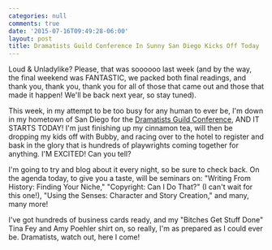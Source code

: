 ```yaml
---
categories: null
comments: true
date: '2015-07-16T09:49:28-06:00'
layout: post
title: Dramatists Guild Conference In Sunny San Diego Kicks Off Today
---
```


Loud & Unladylike? Please, that was soooooo last week (and by the way, the final weekend was FANTASTIC, we packed both final readings, and thank you, thank you, thank you for all of those that came out and those that made it happen! We'll be back next year, so stay tuned). 

This week, in my attempt to be too busy for any human to ever be, I'm down in my hometown of San Diego for the [Dramatists Guild Conference](http://www.dramatistsguild.com/nationalconference.aspx), AND IT STARTS TODAY! I'm just finishing up my cinnamon tea, will then be dropping my kids off with Bubby, and racing over to the hotel to register and bask in the glory that is hundreds of playwrights coming together for anything. I'M EXCITED! Can you tell?

I'm going to try and blog about it every night, so be sure to check back. On the agenda today, to give you a taste, will be seminars on: "Writing From History: Finding Your Niche," "Copyright: Can I Do That?" (I can't wait for this one!), "Using the Senses: Character and Story Creation," and many, many more! 

I've got hundreds of business cards ready, and my "Bitches Get Stuff Done" Tina Fey and Amy Poehler shirt on, so really, I'm as prepared as I could ever be. Dramatists, watch out, here I come!